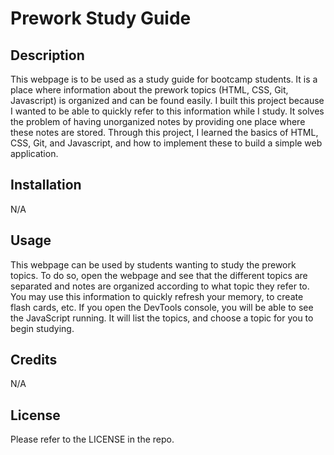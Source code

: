 # Prework Study Guide

## Description
This webpage is to be used as a study guide for bootcamp students. It is a place where information about the prework topics (HTML, CSS, Git, Javascript) is organized and can be found easily. I built this project because I wanted to be able to quickly refer to this information while I study. It solves the problem of having unorganized notes by providing one place where these notes are stored. 
Through this project, I learned the basics of HTML, CSS, Git, and Javascript, and how to implement these to build a simple web application. 

## Installation
N/A

## Usage
This webpage can be used by students wanting to study the prework topics. To do so, open the webpage and see that the different topics are separated and notes are organized according to what topic they refer to. You may use this information to quickly refresh your memory, to create flash cards, etc. If you open the DevTools console, you will be able to see the JavaScript running. It will list the topics, and choose a topic for you to begin studying.

## Credits
N/A

## License
Please refer to the LICENSE in the repo.
